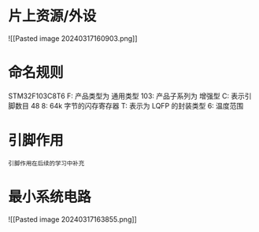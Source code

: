 # 片上资源/外设

![[Pasted image 20240317160903.png]]
# 命名规则
STM32F103C8T6
F: 产品类型为 通用类型
103: 产品子系列为 增强型
C: 表示引脚数目 48
8: 64k 字节的闪存寄存器
T: 表示为 LQFP 的封装类型
6: 温度范围
# 引脚作用
```
引脚作用在后续的学习中补充
```
# 最小系统电路

![[Pasted image 20240317163855.png]]
